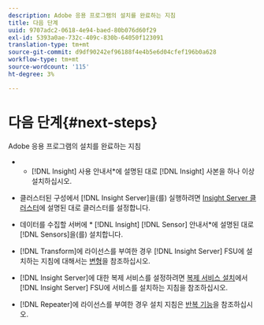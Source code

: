 ```yaml
---
description: Adobe 응용 프로그램의 설치를 완료하는 지침
title: 다음 단계
uuid: 9707adc2-0618-4e94-baed-80b076d60f29
exl-id: 5393a0ae-732c-409c-830b-64050f123091
translation-type: tm+mt
source-git-commit: d9df90242ef96188f4e4b5e6d04cfef196b0a628
workflow-type: tm+mt
source-wordcount: '115'
ht-degree: 3%

---
```


# 다음 단계{#next-steps}

Adobe 응용 프로그램의 설치를 완료하는 지침

* * [!DNL Insight] 사용 안내서*에 설명된 대로 [!DNL Insight] 사본을 하나 이상 설치하십시오.

* 클러스터된 구성에서 [!DNL Insight Server]을(를) 실행하려면 [Insight Server 클러스터](../../../home/c-inst-svr/c-install-ins-svr/c-ins-svr-clstrs/c-abt-ins-svr-clsters.md)에 설명된 대로 클러스터를 설정합니다.

* 데이터를 수집할 서버에 * [!DNL Insight] [!DNL Sensor] 안내서*에 설명된 대로 [!DNL Sensors]을(를) 설치합니다.

* [!DNL Transform]에 라이선스를 부여한 경우 [!DNL Insight Server] FSU에 설치하는 지침에 대해서는 [변형](../../../home/c-inst-svr/c-tfm/c-tfm.md#concept-2da4db2b6f444e93ace22d3b3aecb4f2)을 참조하십시오.

* [!DNL Insight Server]에 대한 복제 서비스를 설정하려면 [복제 서비스 설치](../../../home/c-inst-svr/c-ins-svr-rep-svc/c-inst-rep-svc.md#concept-4743b6621f394ee39cf0635230996925)에서 [!DNL Insight Server] FSU에 서비스를 설치하는 지침을 참조하십시오.

* [!DNL Repeater]에 라이선스를 부여한 경우 설치 지침은 [반복 기능](../../../home/c-inst-svr/c-rptr-fntly/c-rptr-fntly.md)을 참조하십시오.
